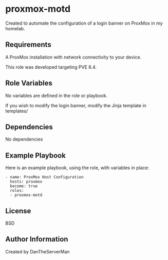 proxmox-motd
=========

Created to automate the configuration of a login banner on ProxMox in my homelab.

Requirements
------------

A ProxMox installation with network connectivity to your device.

This role was developed targeting PVE 8.4.

Role Variables
--------------
 
No variables are defined in the role or playbook.

If you wish to modify the login banner, modify the Jinja template in templates/

Dependencies
------------

No dependencies

Example Playbook
----------------

Here is an example playbook, using the role, with variables in place:
```
- name: ProxMox Host Configuration
  hosts: proxmox
  become: true
  roles:
  - proxmox-motd
```
License
-------

BSD

Author Information
------------------

Created by DanTheServerMan